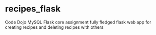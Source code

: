 # recipes_flask
Code Dojo MySQL Flask core assignment fully fledged flask web app for creating recipes and deleting recipes with others
